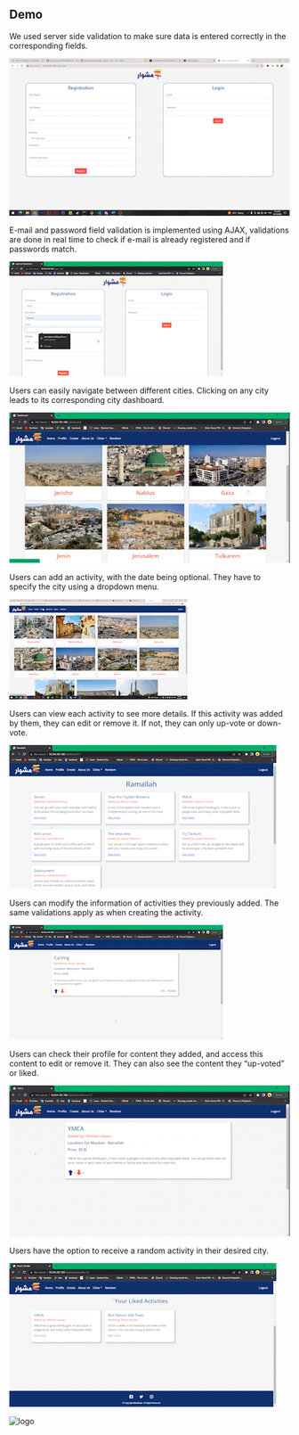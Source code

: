 ## Demo
We used server side validation to make sure data is entered correctly in the corresponding fields.

![](https://github.com/karam-taha/gifs-test/blob/master/gifs/register%20validation.gif)

E-mail and password field validation is implemented using AJAX, validations are done in real time to check if e-mail is already registered and if passwords match.

![](https://github.com/karam-taha/gifs-test/blob/master/gifs/email%20and%20password%20ajax.gif)

Users can easily navigate between different cities. Clicking on any city leads to its corresponding city dashboard. 

![](https://github.com/karam-taha/gifs-test/blob/master/gifs/dashboard.gif)

Users can add an activity, with the date being optional. They have to specify the city using a dropdown menu. 

![](https://github.com/karam-taha/gifs-test/blob/master/gifs/create%20activity.gif)

Users can view each activity to see more details. If this activity was added by them, they can edit or remove it. If not, they can only up-vote or down-vote. 

![](https://github.com/karam-taha/gifs-test/blob/master/gifs/view%20activity%20and%20upvote.gif)

Users can modify the information of activities they previously added. The same validations apply as when creating the activity. 

![](https://github.com/karam-taha/gifs-test/blob/master/gifs/updating%20activity.gif)

Users can check their profile for content they added, and access this content to edit or remove it. They can also see the content they “up-voted” or liked.

![](https://github.com/karam-taha/gifs-test/blob/master/gifs/view%20profile.gif)

Users have the option to receive a random activity in their desired city.

![](https://github.com/karam-taha/gifs-test/blob/master/gifs/random.gif)

![logo](https://github.com/karam-taha/meshwar/blob/master/python_project/dashboard_app/static/images/logo-navy.png)